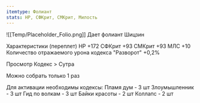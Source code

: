 ```yaml
---
itemtype: Фолиант
stats: НР, СФКрит, СМКрит, Милость 
---
```

![[Temp/Placeholder_Folio.png]]
Дает фолиант Шицзин

Характеристики (переплет)
НР +172
СФКрит +93
СМКрит +93
МЛС +10
Количество отражаемого урона кодекса "Разворот" +0,2%

Просмотр Кодекс > Сутра

Можно собрать только 1 раз

Для активации необходимы кодексы: 
Пламя дум  - 3 шт
Злоумышленник  - 3 шт
Гид по волкам  - 3 шт
Байки красоты  - 2 шт
Коллапс  - 2 шт

